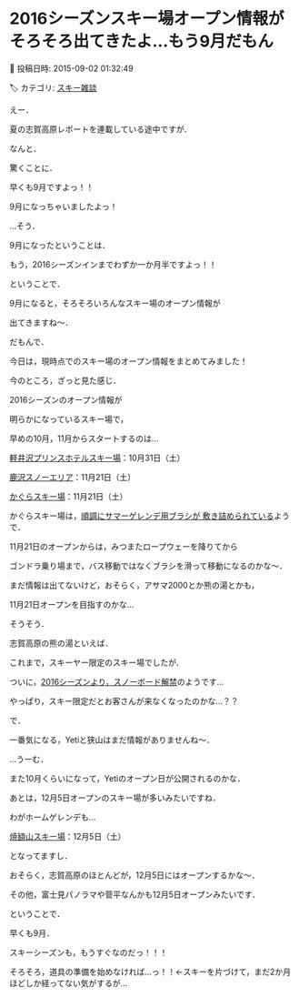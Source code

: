 # 2016シーズンスキー場オープン情報がそろそろ出てきたよ…もう9月だもん

📅 投稿日時: 2015-09-02 01:32:49

🏷️ カテゴリ: [スキー雑談](c1f9d2cb7478308da16419928ea3945e9.md)

えー．


夏の志賀高原レポートを連載している途中ですが．





なんと．


驚くことに．


早くも9月ですよっ！！


9月になっちゃいましたよっ！





…そう．


9月になったということは．


もう，2016シーズンインまでわずか一か月半ですよっ！！





ということで．


9月になると，そろそろいろんなスキー場のオープン情報が


出てきますね～．


だもんで．


今日は，現時点でのスキー場のオープン情報をまとめてみました！





今のところ，ざっと見た感じ．


2016シーズンのオープン情報が


明らかになっているスキー場で，


早めの10月，11月からスタートするのは…





[軽井沢プリンスホテルスキー場](http://http://www.princehotels.co.jp/ski/karuizawa/)：10月31日（土）





[鹿沢スノーエリア](http://www.kazawa.com/snow/)：11月21日（土）





[かぐらスキー場](http://www.princehotels.co.jp/file.jsp?id=133262&0.3737967644754787)：11月21日（土）





かぐらスキー場は，[順調にサマーゲレンデ用ブラシが
敷き詰められている](https://www.facebook.com/snowkagura/posts/744968188963837)ようで．


11月21日のオープンからは，みつまたロープウェーを降りてから


ゴンドラ乗り場まで，バス移動ではなくブラシを滑って移動になるのかな～．





まだ情報は出てないけど，おそらく，アサマ2000とか熊の湯とかも，


11月21日オープンを目指すのかな…





そうそう．


志賀高原の熊の湯といえば．


これまで，スキーヤー限定のスキー場でしたが．


ついに，[2016シーズンより，スノーボード解禁](https://www.facebook.com/kumanoyulift/posts/963413787034716)のようです…


やっぱり，スキー限定だとお客さんが来なくなったのかな…？？





で．


一番気になる，Yetiと狭山はまだ情報がありませんね～．


…うーむ．


また10月くらいになって，Yetiのオープン日が公開されるのかな．





あとは，12月5日オープンのスキー場が多いみたいですね．





わがホームゲレンデも…


[焼額山スキー場](https://www.facebook.com/yakebitaiyama/posts/859899597438721)：12月5日（土）





となってますし．


おそらく，志賀高原のほとんどが，12月5日にはオープンするかな～．





その他，富士見パノラマや菅平なんかも12月5日オープンみたいです．





ということで．


早くも9月．





スキーシーズンも，もうすぐなのだっ！！！





そろそろ，道具の準備を始めなければ…っ！！←スキーを片づけて，まだ2か月ほどしか経ってない気がするが…
